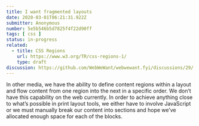 ```yaml
---
title: I want fragmented layouts
date: 2020-03-01T06:21:31.922Z
submitter: Anonymous
number: 5e5b546b5d7825f4f22d90ff
tags: [ css ]
status: in-progress
related:
  - title: CSS Regions
    url: https://www.w3.org/TR/css-regions-1/
    type: draft
discussion: https://github.com/WebWeWant/webwewant.fyi/discussions/29/
---
```


In other media, we have the ability to define content regions within a layout and flow content from one region into the next in a specific order. We don’t have this capability on the web currently. In order to achieve anything close to what’s possible in print layout tools, we either have to involve JavaScript or we must manually break our content into sections and hope we’ve allocated enough space for each of the blocks.

